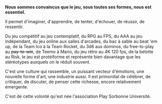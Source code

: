 **Nous sommes convaincus que le jeu, sous toutes ses formes, nous est essentiel.**


Il permet d'imaginer, d'apprendre, de tenter, d'échouer, de réussir, de ressentir.


Du jeu compétitif au jeu contemplatif, du RPG au FPS, du AAA au jeu indépendant, du jeu online aux salles d'arcades, du bac à sable au beat 'em up, de la Team Ico à la Team Rocket, du 3d6 aux dominos, du free-to-play au ~~pay-to-win~~, de Teemo à Mario, du jeu rétro au 4K 120 fps, de la belotte au Risk, le jeu est protéiforme et représente bien davantage que les stéréotypes auxquels on le réduit souvent.


C'est une culture qui rassemble, un puissant vecteur d'émotions, une nouvelle forme d'art, une industrie aussi. Il est primordial de célébrer, de critiquer, de discuter, de penser cette richesse, encore relativement émergente.


C'est de cette volonté qu'est née l'association Play Sorbonne Université.